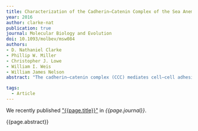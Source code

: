 ```yaml
---
title: Characterization of the Cadherin–Catenin Complex of the Sea Anemone <i>Nematostella vectensis</i> and Implications for the Evolution of Metazoan Cell–Cell Adhesion
year: 2016
author: clarke-nat
publication: true
journal: Molecular Biology and Evolution
doi: 10.1093/molbev/msw084
authors:
- D. Nathaniel Clarke 
- Phillip W. Miller
- Christopher J. Lowe
- William I. Weis
- William James Nelson
abstract: "The cadherin–catenin complex (CCC) mediates cell–cell adhesion in bilaterian animals by linking extracellular cadherin-based adhesions to the actin cytoskeleton. However, it is unknown whether the basic organization of the complex is conserved across all metazoans. We tested whether protein interactions and actin-binding properties of the CCC are conserved in a nonbilaterian animal, the sea anemone Nematostella vectensis. We demonstrated that N. vectensis has a complete repertoire of cadherin–catenin proteins, including two classical cadherins, one α-catenin, and one β-catenin. Using size-exclusion chromatography and multi-angle light scattering, we showed that α-catenin and β-catenin formed a heterodimer that bound N. vectensis Cadherin-1 and -2. Nematostella vectensis α-catenin bound F-actin with equivalent affinity as either a monomer or an α/β-catenin heterodimer, and its affinity for F-actin was, in part, regulated by a novel insert between the N- and C-terminal domains. Nematostella vectensis α-catenin inhibited Arp2/3 complex-mediated nucleation of actin filaments, a regulatory property previously thought to be unique to mammalian αE-catenin. Thus, despite significant differences in sequence, the key interactions of the CCC are conserved between bilaterians and cnidarians, indicating that the core function of the CCC as a link between cell adhesions and the actin cytoskeleton is ancestral in the eumetazoans."

tags:
  - Article
---
```


We recently published ["{{page.title}}"](https://doi.org/{{page.doi}}) in *{{page.journal}}*.

{{page.abstract}}
